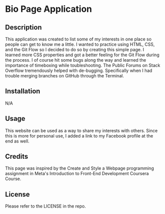 # Bio Page Application

## Description

This application was created to list some of my interests in one place so people can get to know me a little. I wanted to practice using HTML, CSS, and the Git Flow so I decided to do so by creating this simple page. I learned more CSS properties and got a better feeling for the Git Flow during the process. I of course hit some bugs along the way and learned the importance of timeboxing while toubleshooting. The Public Forums on Stack Overflow tremendously helped with de-bugging. Specifically when I had trouble merging branches on GitHub through the Terminal. 

## Installation

N/A

## Usage

This website can be used as a way to share my interests with others. Since this is more for personal use, I added a link to my Facebook profile at the end as well. 


## Credits

This page was inspired by the Create and Style a Webpage programming assignment in Meta's Introduction to Front-End Development Coursera Course.

## License

Please refer to the LICENSE in the repo.
